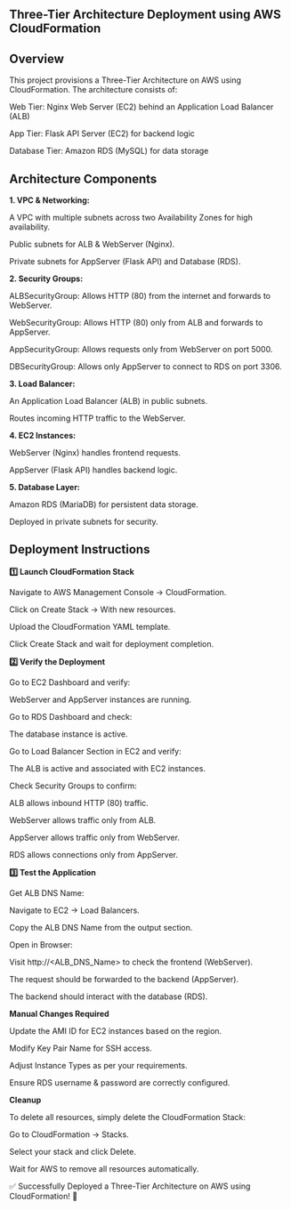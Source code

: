 ## Three-Tier Architecture Deployment using AWS CloudFormation

## Overview

This project provisions a Three-Tier Architecture on AWS using CloudFormation. The architecture consists of:

Web Tier: Nginx Web Server (EC2) behind an Application Load Balancer (ALB)

App Tier: Flask API Server (EC2) for backend logic

Database Tier: Amazon RDS (MySQL) for data storage

## Architecture Components

**1. VPC & Networking:**

A VPC with multiple subnets across two Availability Zones for high availability.

Public subnets for ALB & WebServer (Nginx).

Private subnets for AppServer (Flask API) and Database (RDS).

**2. Security Groups:**

ALBSecurityGroup: Allows HTTP (80) from the internet and forwards to WebServer.

WebSecurityGroup: Allows HTTP (80) only from ALB and forwards to AppServer.

AppSecurityGroup: Allows requests only from WebServer on port 5000.

DBSecurityGroup: Allows only AppServer to connect to RDS on port 3306.

**3. Load Balancer:**

An Application Load Balancer (ALB) in public subnets.

Routes incoming HTTP traffic to the WebServer.

**4. EC2 Instances:**

WebServer (Nginx) handles frontend requests.

AppServer (Flask API) handles backend logic.

**5. Database Layer:**

Amazon RDS (MariaDB) for persistent data storage.

Deployed in private subnets for security.

## Deployment Instructions

**1️⃣ Launch CloudFormation Stack**

Navigate to AWS Management Console → CloudFormation.

Click on Create Stack → With new resources.

Upload the CloudFormation YAML template.

Click Create Stack and wait for deployment completion.

**2️⃣ Verify the Deployment**

Go to EC2 Dashboard and verify:

WebServer and AppServer instances are running.

Go to RDS Dashboard and check:

The database instance is active.

Go to Load Balancer Section in EC2 and verify:

The ALB is active and associated with EC2 instances.

Check Security Groups to confirm:

ALB allows inbound HTTP (80) traffic.

WebServer allows traffic only from ALB.

AppServer allows traffic only from WebServer.

RDS allows connections only from AppServer.

**3️⃣ Test the Application**

Get ALB DNS Name:

Navigate to EC2 → Load Balancers.

Copy the ALB DNS Name from the output section.

Open in Browser:

Visit http://<ALB_DNS_Name> to check the frontend (WebServer).

The request should be forwarded to the backend (AppServer).

The backend should interact with the database (RDS).

**Manual Changes Required**

Update the AMI ID for EC2 instances based on the region.

Modify Key Pair Name for SSH access.

Adjust Instance Types as per your requirements.

Ensure RDS username & password are correctly configured.

**Cleanup**

To delete all resources, simply delete the CloudFormation Stack:

Go to CloudFormation → Stacks.

Select your stack and click Delete.

Wait for AWS to remove all resources automatically.

✅ Successfully Deployed a Three-Tier Architecture on AWS using CloudFormation! 🚀


